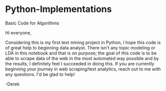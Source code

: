 # Python-Implementations
Basic Code for Algorithms

Hi everyone,

Considering this is my first text mining project in Python, I hope this code is of great help to beginning data analyst.
There isn't any topic modeling or LDA in this notebook and that is on purpose; the goal of this code
is to be able to scrape data of the web in the most automated way possible and by the results, I definitely feel I 
succeeded in doing this. If you are currently beginning your journey in web scraping/text analytics, reach out to me with 
any questions. I'd be glad to help!

-Derek
